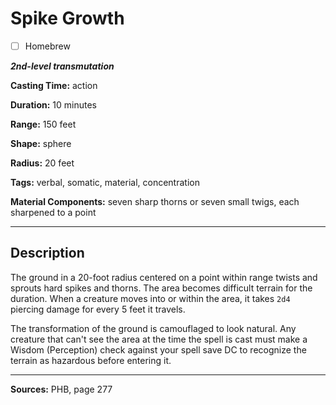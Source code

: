 # Spike Growth

- [ ] Homebrew

***2nd-level transmutation***

**Casting Time:** action

**Duration:** 10 minutes

**Range:** 150 feet

**Shape:** sphere

**Radius:** 20 feet

**Tags:** verbal, somatic, material, concentration

**Material Components:** seven sharp thorns or seven small twigs, each sharpened to a point

---

## Description
The ground in a 20-foot radius centered on a point within range twists and sprouts hard spikes and thorns.
The area becomes difficult terrain for the duration.
When a creature moves into or within the area, it takes `2d4` piercing damage for every 5 feet it travels.

The transformation of the ground is camouflaged to look natural.
Any creature that can't see the area at the time the spell is cast must make a Wisdom (Perception) check against your spell save DC to recognize the terrain as hazardous before entering it.

---

**Sources:** PHB, page 277
